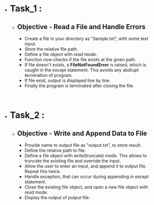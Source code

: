 - # **Task_1** :
  - ## Objective - Read a File and Handle Errors
    - Create a file in your directory as "Sample.txt", with some text input.
    - Store the relative file path.
    - Define a file object with *read* mode.
    - Function now checks if the file exists at the given path.
    - If file doesn't exists, a **FileNotFoundError** is raised, which is caught in the except statement. This avoids any abdrupt termination of program.
    - If file exist, output is displayed line by line.
    - Finally the program is terminated after closing the file.

<br>

- # **Task_2** :
  - ## Objective - Write and Append Data to File
    - Provide name to output file as "output.txt", to store result.
    - Define the relative path to file.
    - Define a file object with *write*(truncate) mode. This allows to truncate the existing file and override the input.
    - Allow the user to enter an input, and append it to output file. Repeat this twice.
    - Handle exception, that can occur during appending in except statement.
    - Close the existing file object, and open a new file object with *read* mode.
    - Display the output of putput file.
